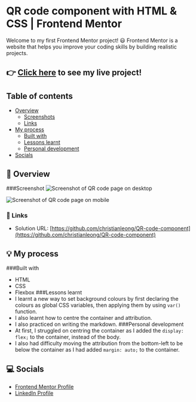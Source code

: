 # QR code component with HTML & CSS | Frontend Mentor
Welcome to my first Frontend Mentor project! :smiley: Frontend Mentor is a website that helps you improve your coding skills by building realistic projects.

## :point_right: [Click here](https://christianleong.github.io/QR-code-component/) to see my live project!

## Table of contents
- [Overview](#overview)
  - [Screenshots](#screenshots)
  - [Links](#links)
- [My process](#my-process)
  - [Built with](#built-with)
  - [Lessons learnt](#lessons-learnt)
  - [Personal development](#personal-development)
- [Socials](#socials)

## :page_facing_up: Overview
###Screenshot
![Screenshot of QR code page on desktop](/Screenshots/Screenshot%202024-01-21%20at%205.39.54 pm.png)

![Screenshot of QR code page on mobile](/Screenshots/Screenshot%202024-01-21%20at%205.40.07 pm.png)

### :link: Links
- Solution URL: [https://github.com/christianleong/QR-code-component](https://github.com/christianleong/QR-code-component)

## :bulb: My process
###Built with
- HTML
- CSS
- Flexbox
###Lessons learnt
- I learnt a new way to set background colours by first declaring the colours as global CSS variables, then applying them by using `var()` function.
- I also learnt how to centre the container and attribution.
- I also practiced on writing the markdown.
###Personal development
- At first, I struggled on centring the container as I added the `display: flex;` to the container, instead of the body.
- I also had difficulty moving the attribution from the bottom-left to be below the container as I had added `margin: auto;` to the container.

## :computer: Socials
- [Frontend Mentor Profile](https://www.frontendmentor.io/profile/christianleong)
- [LinkedIn Profile](https://www.linkedin.com/in/christianleong/)